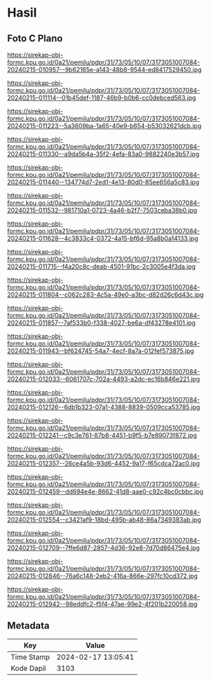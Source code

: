 # Hasil

## Foto C Plano

https://sirekap-obj-formc.kpu.go.id/0a21/pemilu/pdpr/31/73/05/10/07/3173051007084-20240215-010957--9b62165e-a143-48b8-9544-ed8417529450.jpg

https://sirekap-obj-formc.kpu.go.id/0a21/pemilu/pdpr/31/73/05/10/07/3173051007084-20240215-011114--01b45def-1187-46b9-b0b6-cc0debced563.jpg

https://sirekap-obj-formc.kpu.go.id/0a21/pemilu/pdpr/31/73/05/10/07/3173051007084-20240215-011223--5a3609ba-1a65-40e9-b654-b53032621dcb.jpg

https://sirekap-obj-formc.kpu.go.id/0a21/pemilu/pdpr/31/73/05/10/07/3173051007084-20240215-011330--a9da5b4a-35f2-4efa-83a0-9882240e3b57.jpg

https://sirekap-obj-formc.kpu.go.id/0a21/pemilu/pdpr/31/73/05/10/07/3173051007084-20240215-011440--134774d7-2ed1-4e13-80d0-85ee656a5c83.jpg

https://sirekap-obj-formc.kpu.go.id/0a21/pemilu/pdpr/31/73/05/10/07/3173051007084-20240215-011532--981710a1-0723-4a46-b2f7-7503ceba38b0.jpg

https://sirekap-obj-formc.kpu.go.id/0a21/pemilu/pdpr/31/73/05/10/07/3173051007084-20240215-011628--4c3833c4-0372-4a15-bf6d-95a8b0a14133.jpg

https://sirekap-obj-formc.kpu.go.id/0a21/pemilu/pdpr/31/73/05/10/07/3173051007084-20240215-011715--f4a20c8c-deab-4501-91bc-2c3005e4f3da.jpg

https://sirekap-obj-formc.kpu.go.id/0a21/pemilu/pdpr/31/73/05/10/07/3173051007084-20240215-011804--c062c283-4c5a-49e0-a3bc-d82d26c6d43c.jpg

https://sirekap-obj-formc.kpu.go.id/0a21/pemilu/pdpr/31/73/05/10/07/3173051007084-20240215-011857--7af533b0-f338-4027-be6a-df43278e4101.jpg

https://sirekap-obj-formc.kpu.go.id/0a21/pemilu/pdpr/31/73/05/10/07/3173051007084-20240215-011943--bf624745-54a7-4ecf-8a7a-012fef573875.jpg

https://sirekap-obj-formc.kpu.go.id/0a21/pemilu/pdpr/31/73/05/10/07/3173051007084-20240215-012033--6061707c-702a-4493-a2dc-ec16b846e221.jpg

https://sirekap-obj-formc.kpu.go.id/0a21/pemilu/pdpr/31/73/05/10/07/3173051007084-20240215-012126--6db1b323-07a1-4388-8839-0509cca53785.jpg

https://sirekap-obj-formc.kpu.go.id/0a21/pemilu/pdpr/31/73/05/10/07/3173051007084-20240215-012241--c9c3e761-87b8-4451-b9f5-b7e89073f872.jpg

https://sirekap-obj-formc.kpu.go.id/0a21/pemilu/pdpr/31/73/05/10/07/3173051007084-20240215-012357--26ce4a5b-93d6-4452-9a17-f65cdca72ac0.jpg

https://sirekap-obj-formc.kpu.go.id/0a21/pemilu/pdpr/31/73/05/10/07/3173051007084-20240215-012459--dd694e4e-8662-41d8-aae0-c92c4bc0cbbc.jpg

https://sirekap-obj-formc.kpu.go.id/0a21/pemilu/pdpr/31/73/05/10/07/3173051007084-20240215-012554--c3421af9-18bd-495b-ab48-86a7349383ab.jpg

https://sirekap-obj-formc.kpu.go.id/0a21/pemilu/pdpr/31/73/05/10/07/3173051007084-20240215-012709--7ffe6d87-2857-4d36-92e8-7d70d86475e4.jpg

https://sirekap-obj-formc.kpu.go.id/0a21/pemilu/pdpr/31/73/05/10/07/3173051007084-20240215-012846--76a6c148-2eb2-416a-866e-297fc10cd372.jpg

https://sirekap-obj-formc.kpu.go.id/0a21/pemilu/pdpr/31/73/05/10/07/3173051007084-20240215-012942--98eddfc2-f5f4-47ae-99e2-4f201b220058.jpg


## Metadata

| Key        | Value               |
| ---------- | ------------------- |
| Time Stamp | 2024-02-17 13:05:41 |
| Kode Dapil | 3103                |



